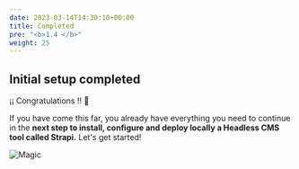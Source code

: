 ```yaml
---
date: 2023-03-14T14:30:10+00:00
title: Completed
pre: "<b>1.4 </b>"
weight: 25
---
```


## Initial setup completed

¡¡ Congratulations !! 🥳

If you have come this far, you already have everything you need to continue in the **next step to install, configure and deploy locally a Headless CMS tool called Strapi.** Let's get started!

![Magic](https://i.giphy.com/media/yziuK6WtDFMly/giphy.webp)